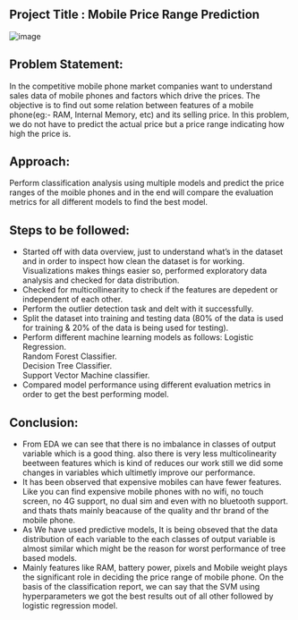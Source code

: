 Project Title : Mobile Price Range Prediction
--------------------------------------------------------------------------------------------------------------------------
![image](https://user-images.githubusercontent.com/107321295/201355321-bf49b12c-772f-4a05-8700-f312f3434697.png)


Problem Statement:
--------------------------------------------------------------------------------------------------------------------------
In the competitive mobile phone market companies want to understand sales data of mobile phones and factors which drive the prices. The objective is to find out some relation between features of a mobile phone(eg:- RAM, Internal Memory, etc) and its selling price. In this problem, we do not have to predict the actual price but a price range indicating how high the price is.

Approach:
-------------------------------------------------------------------------------------------------------------------------
Perform classification analysis using multiple models and predict the price ranges of the moible phones and in the end will compare the evaluation metrics for all different models to find the best model.

Steps to be followed:
--------------------------------------------------------------------------------------------------------------------------
* Started off with data overview, just to understand what’s in the dataset and in order to inspect how clean the dataset is for working.
Visualizations makes things easier so, performed exploratory data analysis and checked for data distribution.
* Checked for multicollinearity to check if the features are depedent or independent of each other.
* Perform the outlier detection task and delt with it successfully.
* Split the dataset into training and testing data (80% of the data is used for training & 20% of the data is being used for testing).
* Perform different machine learning models as follows:
Logistic Regression.\
Random Forest Classifier.\
Decision Tree Classifier.\
Support Vector Machine classifier.
* Compared model performance using different evaluation metrics in order to get the best performing model.

Conclusion:
---------------------------------------------------------------------------------------------------------------------------
* From EDA we can see that there is no imbalance in classes of output variable which is a good thing. also there is very less multicolinearity beetween features which is kind of reduces our work still we did some changes in variables which ultimetly improve our performance.
* It has been observed that expensive mobiles can have fewer features. Like you can find expensive mobile phones with no wifi, no touch screen, no 4G support, no dual sim and even with no bluetooth support. and thats thats mainly beacause of the quality and thr brand of the mobile phone.
* As We have used predictive models, It is being obseved that the data distribution of each variable to the each classes of output variable is almost similar which might be the reason for worst performance of tree based models.
* Mainly features like RAM, battery power, pixels and Mobile weight plays the significant role in deciding the price range of mobile phone.
On the basis of the classification report, we can say that the SVM using hyperparameters we got the best results out of all other followed by logistic regression model.
